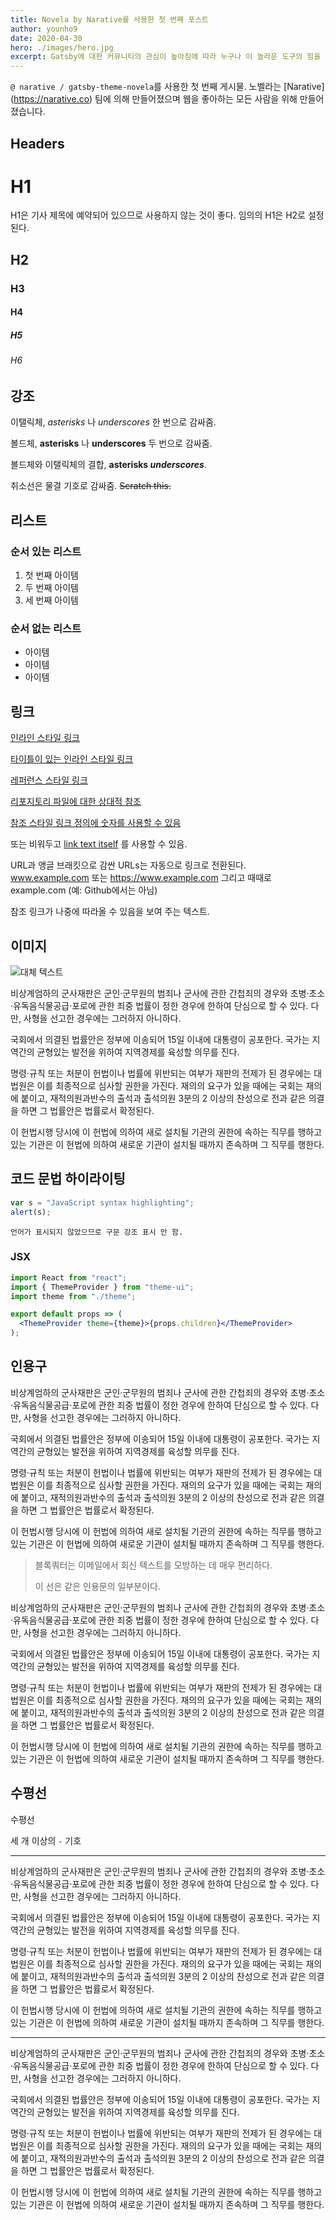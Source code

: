 ```yaml
---
title: Novela by Narative를 사용한 첫 번째 포스트
author: younho9
date: 2020-04-30
hero: ./images/hero.jpg
excerpt: Gatsby에 대한 커뮤니티의 관심이 높아짐에 따라 누구나 이 놀라운 도구의 힘을 쉽게 이해할 수 있도록 더 많은 리소스를 만들려고 합니다.
---
```


`@ narative / gatsby-theme-novela`를 사용한 첫 번째 게시물. 노벨라는 [Narative] (https://narative.co) 팀에 의해 만들어졌으며 웹을 좋아하는 모든 사람을 위해 만들어졌습니다.

## Headers

# H1

H1은 기사 제목에 예약되어 있으므로 사용하지 않는 것이 좋다. 임의의 H1은 H2로 설정된다.

## H2

### H3

#### H4

##### H5

###### H6

## 강조

이탤릭체, *asterisks* 나 _underscores_ 한 번으로 감싸줌.

볼드체, **asterisks** 나 __underscores__ 두 번으로 감싸줌.

볼드체와 이탤릭체의 결합, **asterisks _underscores_**.

취소선은 물결 기호로 감싸줌. ~~Scratch this.~~

## 리스트

### 순서 있는 리스트

1. 첫 번째 아이템
2. 두 번째 아이템
3. 세 번째 아이템

### 순서 없는 리스트

- 아이템
- 아이템
- 아이템

## 링크

[인라인 스타일 링크](https://www.google.com)

[타이틀이 있는 인라인 스타일 링크](https://www.google.com "Google's Homepage")

[레퍼런스 스타일 링크][Arbitrary case-insensitive reference text]

[리포지토리 파일에 대한 상대적 참조](../blob/master/LICENSE)

[참조 스타일 링크 정의에 숫자를 사용할 수 있음][1]

또는 비워두고 [link text itself] 를 사용할 수 있음.

URL과 앵글 브래킷으로 감싼 URLs는 자동으로 링크로 전환된다.
www.example.com 또는 https://www.example.com 그리고 때때로
example.com (예: Github에서는 아님)

참조 링크가 나중에 따라올 수 있음을 보여 주는 텍스트.

[arbitrary case-insensitive reference text]: https://www.mozilla.org
[1]: http://slashdot.org
[link text itself]: http://www.reddit.com

## 이미지

<div className="Image__Small">
  <img
    src="./images/article-image-2.jpg"
    title="이미지 타이틀 텍스트"
    alt="대체 텍스트"
  />
</div>

비상계엄하의 군사재판은 군인·군무원의 범죄나 군사에 관한 간첩죄의 경우와 초병·초소·유독음식물공급·포로에 관한 죄중 법률이 정한 경우에 한하여 단심으로 할 수 있다. 다만, 사형을 선고한 경우에는 그러하지 아니하다.

국회에서 의결된 법률안은 정부에 이송되어 15일 이내에 대통령이 공포한다. 국가는 지역간의 균형있는 발전을 위하여 지역경제를 육성할 의무를 진다.

명령·규칙 또는 처분이 헌법이나 법률에 위반되는 여부가 재판의 전제가 된 경우에는 대법원은 이를 최종적으로 심사할 권한을 가진다. 재의의 요구가 있을 때에는 국회는 재의에 붙이고, 재적의원과반수의 출석과 출석의원 3분의 2 이상의 찬성으로 전과 같은 의결을 하면 그 법률안은 법률로서 확정된다.

이 헌법시행 당시에 이 헌법에 의하여 새로 설치될 기관의 권한에 속하는 직무를 행하고 있는 기관은 이 헌법에 의하여 새로운 기관이 설치될 때까지 존속하며 그 직무를 행한다.

## 코드 문법 하이라이팅

```javascript
var s = "JavaScript syntax highlighting";
alert(s);
```

```
언어가 표시되지 않았으므로 구문 강조 표시 안 함.
```

### JSX

```jsx
import React from "react";
import { ThemeProvider } from "theme-ui";
import theme from "./theme";

export default props => (
  <ThemeProvider theme={theme}>{props.children}</ThemeProvider>
);
```

## 인용구

비상계엄하의 군사재판은 군인·군무원의 범죄나 군사에 관한 간첩죄의 경우와 초병·초소·유독음식물공급·포로에 관한 죄중 법률이 정한 경우에 한하여 단심으로 할 수 있다. 다만, 사형을 선고한 경우에는 그러하지 아니하다.

국회에서 의결된 법률안은 정부에 이송되어 15일 이내에 대통령이 공포한다. 국가는 지역간의 균형있는 발전을 위하여 지역경제를 육성할 의무를 진다.

명령·규칙 또는 처분이 헌법이나 법률에 위반되는 여부가 재판의 전제가 된 경우에는 대법원은 이를 최종적으로 심사할 권한을 가진다. 재의의 요구가 있을 때에는 국회는 재의에 붙이고, 재적의원과반수의 출석과 출석의원 3분의 2 이상의 찬성으로 전과 같은 의결을 하면 그 법률안은 법률로서 확정된다.

이 헌법시행 당시에 이 헌법에 의하여 새로 설치될 기관의 권한에 속하는 직무를 행하고 있는 기관은 이 헌법에 의하여 새로운 기관이 설치될 때까지 존속하며 그 직무를 행한다.

> 블록쿼터는 이메일에서 회신 텍스트를 모방하는 데 매우 편리하다.
>
> 이 선은 같은 인용문의 일부분이다.

비상계엄하의 군사재판은 군인·군무원의 범죄나 군사에 관한 간첩죄의 경우와 초병·초소·유독음식물공급·포로에 관한 죄중 법률이 정한 경우에 한하여 단심으로 할 수 있다. 다만, 사형을 선고한 경우에는 그러하지 아니하다.

국회에서 의결된 법률안은 정부에 이송되어 15일 이내에 대통령이 공포한다. 국가는 지역간의 균형있는 발전을 위하여 지역경제를 육성할 의무를 진다.

명령·규칙 또는 처분이 헌법이나 법률에 위반되는 여부가 재판의 전제가 된 경우에는 대법원은 이를 최종적으로 심사할 권한을 가진다. 재의의 요구가 있을 때에는 국회는 재의에 붙이고, 재적의원과반수의 출석과 출석의원 3분의 2 이상의 찬성으로 전과 같은 의결을 하면 그 법률안은 법률로서 확정된다.

이 헌법시행 당시에 이 헌법에 의하여 새로 설치될 기관의 권한에 속하는 직무를 행하고 있는 기관은 이 헌법에 의하여 새로운 기관이 설치될 때까지 존속하며 그 직무를 행한다.

## 수평선

수평선

세 개 이상의 `-` 기호

---

비상계엄하의 군사재판은 군인·군무원의 범죄나 군사에 관한 간첩죄의 경우와 초병·초소·유독음식물공급·포로에 관한 죄중 법률이 정한 경우에 한하여 단심으로 할 수 있다. 다만, 사형을 선고한 경우에는 그러하지 아니하다.

국회에서 의결된 법률안은 정부에 이송되어 15일 이내에 대통령이 공포한다. 국가는 지역간의 균형있는 발전을 위하여 지역경제를 육성할 의무를 진다.

명령·규칙 또는 처분이 헌법이나 법률에 위반되는 여부가 재판의 전제가 된 경우에는 대법원은 이를 최종적으로 심사할 권한을 가진다. 재의의 요구가 있을 때에는 국회는 재의에 붙이고, 재적의원과반수의 출석과 출석의원 3분의 2 이상의 찬성으로 전과 같은 의결을 하면 그 법률안은 법률로서 확정된다.

이 헌법시행 당시에 이 헌법에 의하여 새로 설치될 기관의 권한에 속하는 직무를 행하고 있는 기관은 이 헌법에 의하여 새로운 기관이 설치될 때까지 존속하며 그 직무를 행한다.

---

비상계엄하의 군사재판은 군인·군무원의 범죄나 군사에 관한 간첩죄의 경우와 초병·초소·유독음식물공급·포로에 관한 죄중 법률이 정한 경우에 한하여 단심으로 할 수 있다. 다만, 사형을 선고한 경우에는 그러하지 아니하다.

국회에서 의결된 법률안은 정부에 이송되어 15일 이내에 대통령이 공포한다. 국가는 지역간의 균형있는 발전을 위하여 지역경제를 육성할 의무를 진다.

명령·규칙 또는 처분이 헌법이나 법률에 위반되는 여부가 재판의 전제가 된 경우에는 대법원은 이를 최종적으로 심사할 권한을 가진다. 재의의 요구가 있을 때에는 국회는 재의에 붙이고, 재적의원과반수의 출석과 출석의원 3분의 2 이상의 찬성으로 전과 같은 의결을 하면 그 법률안은 법률로서 확정된다.

이 헌법시행 당시에 이 헌법에 의하여 새로 설치될 기관의 권한에 속하는 직무를 행하고 있는 기관은 이 헌법에 의하여 새로운 기관이 설치될 때까지 존속하며 그 직무를 행한다.
